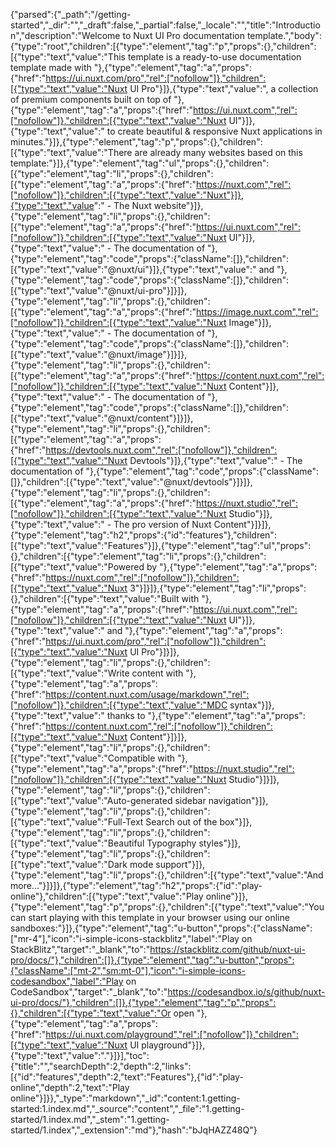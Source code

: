{"parsed":{"_path":"/getting-started","_dir":"","_draft":false,"_partial":false,"_locale":"","title":"Introduction","description":"Welcome to Nuxt UI Pro documentation template.","body":{"type":"root","children":[{"type":"element","tag":"p","props":{},"children":[{"type":"text","value":"This template is a ready-to-use documentation template made with "},{"type":"element","tag":"a","props":{"href":"https://ui.nuxt.com/pro","rel":["nofollow"]},"children":[{"type":"text","value":"Nuxt UI Pro"}]},{"type":"text","value":", a collection of premium components built on top of "},{"type":"element","tag":"a","props":{"href":"https://ui.nuxt.com","rel":["nofollow"]},"children":[{"type":"text","value":"Nuxt UI"}]},{"type":"text","value":" to create beautiful & responsive Nuxt applications in minutes."}]},{"type":"element","tag":"p","props":{},"children":[{"type":"text","value":"There are already many websites based on this template:"}]},{"type":"element","tag":"ul","props":{},"children":[{"type":"element","tag":"li","props":{},"children":[{"type":"element","tag":"a","props":{"href":"https://nuxt.com","rel":["nofollow"]},"children":[{"type":"text","value":"Nuxt"}]},{"type":"text","value":" - The Nuxt website"}]},{"type":"element","tag":"li","props":{},"children":[{"type":"element","tag":"a","props":{"href":"https://ui.nuxt.com","rel":["nofollow"]},"children":[{"type":"text","value":"Nuxt UI"}]},{"type":"text","value":" - The documentation of "},{"type":"element","tag":"code","props":{"className":[]},"children":[{"type":"text","value":"@nuxt/ui"}]},{"type":"text","value":" and "},{"type":"element","tag":"code","props":{"className":[]},"children":[{"type":"text","value":"@nuxt/ui-pro"}]}]},{"type":"element","tag":"li","props":{},"children":[{"type":"element","tag":"a","props":{"href":"https://image.nuxt.com","rel":["nofollow"]},"children":[{"type":"text","value":"Nuxt Image"}]},{"type":"text","value":" - The documentation of "},{"type":"element","tag":"code","props":{"className":[]},"children":[{"type":"text","value":"@nuxt/image"}]}]},{"type":"element","tag":"li","props":{},"children":[{"type":"element","tag":"a","props":{"href":"https://content.nuxt.com","rel":["nofollow"]},"children":[{"type":"text","value":"Nuxt Content"}]},{"type":"text","value":" - The documentation of "},{"type":"element","tag":"code","props":{"className":[]},"children":[{"type":"text","value":"@nuxt/content"}]}]},{"type":"element","tag":"li","props":{},"children":[{"type":"element","tag":"a","props":{"href":"https://devtools.nuxt.com","rel":["nofollow"]},"children":[{"type":"text","value":"Nuxt Devtools"}]},{"type":"text","value":" - The documentation of "},{"type":"element","tag":"code","props":{"className":[]},"children":[{"type":"text","value":"@nuxt/devtools"}]}]},{"type":"element","tag":"li","props":{},"children":[{"type":"element","tag":"a","props":{"href":"https://nuxt.studio","rel":["nofollow"]},"children":[{"type":"text","value":"Nuxt Studio"}]},{"type":"text","value":" - The pro version of Nuxt Content"}]}]},{"type":"element","tag":"h2","props":{"id":"features"},"children":[{"type":"text","value":"Features"}]},{"type":"element","tag":"ul","props":{},"children":[{"type":"element","tag":"li","props":{},"children":[{"type":"text","value":"Powered by "},{"type":"element","tag":"a","props":{"href":"https://nuxt.com","rel":["nofollow"]},"children":[{"type":"text","value":"Nuxt 3"}]}]},{"type":"element","tag":"li","props":{},"children":[{"type":"text","value":"Built with "},{"type":"element","tag":"a","props":{"href":"https://ui.nuxt.com","rel":["nofollow"]},"children":[{"type":"text","value":"Nuxt UI"}]},{"type":"text","value":" and "},{"type":"element","tag":"a","props":{"href":"https://ui.nuxt.com/pro","rel":["nofollow"]},"children":[{"type":"text","value":"Nuxt UI Pro"}]}]},{"type":"element","tag":"li","props":{},"children":[{"type":"text","value":"Write content with "},{"type":"element","tag":"a","props":{"href":"https://content.nuxt.com/usage/markdown","rel":["nofollow"]},"children":[{"type":"text","value":"MDC syntax"}]},{"type":"text","value":" thanks to "},{"type":"element","tag":"a","props":{"href":"https://content.nuxt.com","rel":["nofollow"]},"children":[{"type":"text","value":"Nuxt Content"}]}]},{"type":"element","tag":"li","props":{},"children":[{"type":"text","value":"Compatible with "},{"type":"element","tag":"a","props":{"href":"https://nuxt.studio","rel":["nofollow"]},"children":[{"type":"text","value":"Nuxt Studio"}]}]},{"type":"element","tag":"li","props":{},"children":[{"type":"text","value":"Auto-generated sidebar navigation"}]},{"type":"element","tag":"li","props":{},"children":[{"type":"text","value":"Full-Text Search out of the box"}]},{"type":"element","tag":"li","props":{},"children":[{"type":"text","value":"Beautiful Typography styles"}]},{"type":"element","tag":"li","props":{},"children":[{"type":"text","value":"Dark mode support"}]},{"type":"element","tag":"li","props":{},"children":[{"type":"text","value":"And more..."}]}]},{"type":"element","tag":"h2","props":{"id":"play-online"},"children":[{"type":"text","value":"Play online"}]},{"type":"element","tag":"p","props":{},"children":[{"type":"text","value":"You can start playing with this template in your browser using our online sandboxes:"}]},{"type":"element","tag":"u-button","props":{"className":["mr-4"],"icon":"i-simple-icons-stackblitz","label":"Play on StackBlitz","target":"_blank","to":"https://stackblitz.com/github/nuxt-ui-pro/docs/"},"children":[]},{"type":"element","tag":"u-button","props":{"className":["mt-2","sm:mt-0"],"icon":"i-simple-icons-codesandbox","label":"Play on CodeSandbox","target":"_blank","to":"https://codesandbox.io/s/github/nuxt-ui-pro/docs/"},"children":[]},{"type":"element","tag":"p","props":{},"children":[{"type":"text","value":"Or open "},{"type":"element","tag":"a","props":{"href":"https://ui.nuxt.com/playground","rel":["nofollow"]},"children":[{"type":"text","value":"Nuxt UI playground"}]},{"type":"text","value":"."}]}],"toc":{"title":"","searchDepth":2,"depth":2,"links":[{"id":"features","depth":2,"text":"Features"},{"id":"play-online","depth":2,"text":"Play online"}]}},"_type":"markdown","_id":"content:1.getting-started:1.index.md","_source":"content","_file":"1.getting-started/1.index.md","_stem":"1.getting-started/1.index","_extension":"md"},"hash":"bJqHAZZ48Q"}